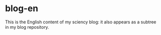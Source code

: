 # blog-en
This is the English content of my sciency blog: it also appears as a subtree in my blog repository.
